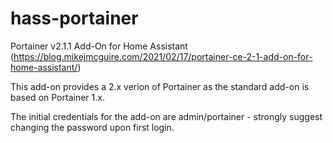 # hass-portainer
Portainer v2.1.1 Add-On for Home Assistant (https://blog.mikejmcguire.com/2021/02/17/portainer-ce-2-1-add-on-for-home-assistant/)

This add-on provides a 2.x verion of Portainer as the standard add-on is based on Portainer 1.x.

The initial credentials for the add-on are admin/portainer - strongly suggest changing the password upon first login.
